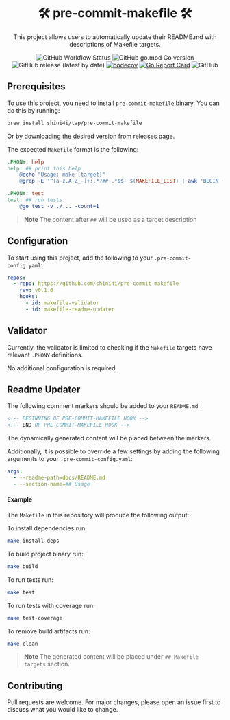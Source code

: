 <div align="center">

# 🛠 pre-commit-makefile 🛠

This project allows users to automatically update their README.md with descriptions of Makefile targets.

![GitHub Workflow Status](https://img.shields.io/github/actions/workflow/status/shini4i/pre-commit-makefile/run-tests.yml?branch=main)
![GitHub go.mod Go version](https://img.shields.io/github/go-mod/go-version/shini4i/pre-commit-makefile)
![GitHub release (latest by date)](https://img.shields.io/github/v/release/shini4i/pre-commit-makefile)
[![codecov](https://codecov.io/gh/shini4i/pre-commit-makefile/graph/badge.svg?token=JXN63AUFFW)](https://codecov.io/gh/shini4i/pre-commit-makefile)
[![Go Report Card](https://goreportcard.com/badge/github.com/shini4i/pre-commit-makefile)](https://goreportcard.com/report/github.com/shini4i/pre-commit-makefile)
![GitHub](https://img.shields.io/github/license/shini4i/pre-commit-makefile)

</div>

## Prerequisites

To use this project, you need to install `pre-commit-makefile` binary. You can do this by running:

```bash
brew install shini4i/tap/pre-commit-makefile
````

Or by downloading the desired version from [releases](https://github.com/shini4i/pre-commit-makefile/releases) page.

The expected `Makefile` format is the following:

```makefile
.PHONY: help
help: ## print this help
	@echo "Usage: make [target]"
	@grep -E '^[a-z.A-Z_-]+:.*?## .*$$' $(MAKEFILE_LIST) | awk 'BEGIN {FS = ":.*?## "}; {printf "\033[36m%-30s\033[0m %s\n", $$1, $$2}'

.PHONY: test
test: ## run tests
	@go test -v ./... -count=1
```

> **Note**
The content after  `##` will be used as a target description

## Configuration

To start using this project, add the following to your `.pre-commit-config.yaml`:

```yaml
repos:
  - repo: https://github.com/shini4i/pre-commit-makefile
    rev: v0.1.6
    hooks:
      - id: makefile-validator
      - id: makefile-readme-updater
```

## Validator

Currently, the validator is limited to checking if the `Makefile` targets have relevant `.PHONY` definitions.

No additional configuration is required.

## Readme Updater

The following comment markers should be added to your `README.md`:

```markdown
<!-- BEGINNING OF PRE-COMMIT-MAKEFILE HOOK -->
<!-- END OF PRE-COMMIT-MAKEFILE HOOK -->
```

The dynamically generated content will be placed between the markers.

Additionally, it is possible to override a few settings by adding the following arguments to your `.pre-commit-config.yaml`:

```yaml
args:
  - --readme-path=docs/README.md
  - --section-name=## Usage
```

#### Example
The `Makefile` in this repository will produce the following output:

To install dependencies run:

```bash
make install-deps
```

To build project binary run:

```bash
make build
```

To run tests run:

```bash
make test
```

To run tests with coverage run:

```bash
make test-coverage
```

To remove build artifacts run:

```bash
make clean
```

> **Note**
The generated content will be placed under `## Makefile targets` section.

## Contributing
Pull requests are welcome. For major changes, please open an issue first to discuss what you would like to change.
